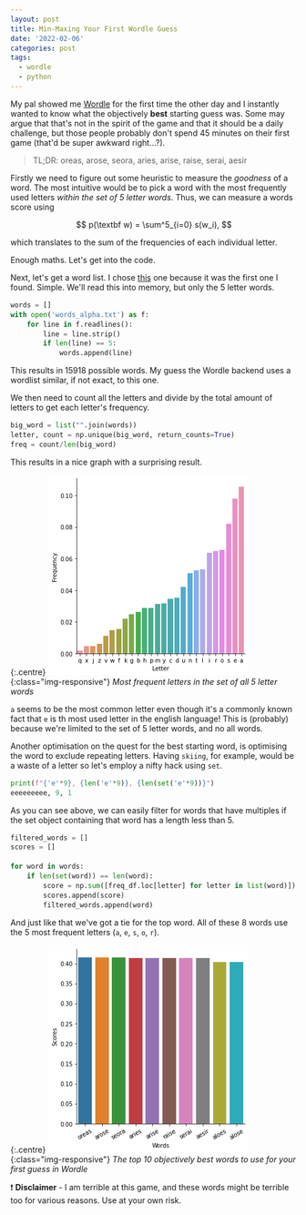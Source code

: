 ```yaml
---
layout: post
title: Min-Maxing Your First Wordle Guess
date: '2022-02-06'
categories: post
tags:
  - wordle
  - python
---
```


My pal showed me [Wordle][wordle] for the first time the other day and I instantly wanted to know what the objectively **best** starting guess was. Some may argue that that's not in the spirit of the game and that it should be a daily challenge, but those people probably don't spend 45 minutes on their first game (that'd be super awkward right...?).

> TL;DR: oreas, arose, seora, aries, arise, raise, serai, aesir

Firstly we need to figure out some heuristic to measure the *goodness* of a word. The most intuitive would be to pick a word with the most frequently used letters *within the set of 5 letter words*. Thus, we can measure a words score using

$$
p(\textbf w) = \sum^5_{i=0} s(w_i),
$$

which translates to the sum of the frequencies of each individual letter.

Enough maths. Let's get into the code.

Next, let's get a word list. I chose [this][wordlist] one because it was the first one I found. Simple. We'll read this into memory, but only the 5 letter words.

```python
words = []
with open('words_alpha.txt') as f:
    for line in f.readlines():
        line = line.strip()
        if len(line) == 5:
            words.append(line)
```

This results in 15918 possible words. My guess the Wordle backend uses a wordlist similar, if not exact, to this one.

We then need to count all the letters and divide by the total amount of letters to get each letter's frequency.
```python
big_word = list("".join(words))
letter, count = np.unique(big_word, return_counts=True)
freq = count/len(big_word)
```

This results in a nice graph with a surprising result.

{:.centre}
![png](/static/img/2022-02-05-min-maxing_your_first_wordle_guess/letter_freq.png){:class="img-responsive"}
*Most frequent letters in the set of all 5 letter words*

`a` seems to be the most common letter even though it's a commonly known fact that `e` is th most used letter in the english language! This is (probably) because we're limited to the set of 5 letter words, and no all words.

Another optimisation on the quest for the best starting word, is optimising the word to exclude repeating letters. Having `skiing`, for example, would be a waste of a letter so let's employ a nifty hack using `set`.

```python
print(f"{'e'*9}, {len('e'*9)}, {len(set('e'*9))}")
eeeeeeeee, 9, 1
```

As you can see above, we can easily filter for words that have multiples if the set object containing that word has a length less than 5.

```python
filtered_words = []
scores = []

for word in words:
    if len(set(word)) == len(word):
        score = np.sum([freq_df.loc[letter] for letter in list(word)])
        scores.append(score)
        filtered_words.append(word)
```

And just like that we've got a tie for the top word. All of these 8 words use the 5 most frequent letters (`a`, `e`, `s`, `o`, `r`).

{:.centre}
![png](/static/img/2022-02-05-min-maxing_your_first_wordle_guess/best_words.png){:class="img-responsive"}
*The top 10 objectively best words to use for your first guess in Wordle*

❗ **Disclaimer** - I am terrible at this game, and these words might be terrible too for various reasons. Use at your own risk.


[wordle]: https://www.powerlanguage.co.uk/wordle/
[nerdle]: https://nerdlegame.com/
[wordlist]: https://raw.githubusercontent.com/dwyl/english-words/master/words_alpha.txt
